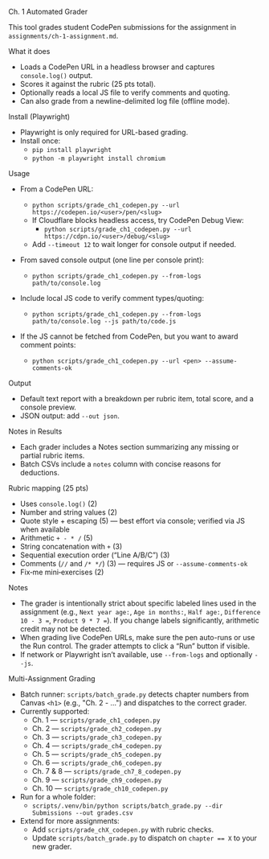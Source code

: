 Ch. 1 Automated Grader

This tool grades student CodePen submissions for the assignment in `assignments/ch-1-assignment.md`.

What it does
- Loads a CodePen URL in a headless browser and captures `console.log()` output.
- Scores it against the rubric (25 pts total).
- Optionally reads a local JS file to verify comments and quoting.
- Can also grade from a newline-delimited log file (offline mode).

Install (Playwright)
- Playwright is only required for URL-based grading.
- Install once:
  - `pip install playwright`
  - `python -m playwright install chromium`

Usage
- From a CodePen URL:
  - `python scripts/grade_ch1_codepen.py --url https://codepen.io/<user>/pen/<slug>`
  - If Cloudflare blocks headless access, try CodePen Debug View:
    - `python scripts/grade_ch1_codepen.py --url https://cdpn.io/<user>/debug/<slug>`
  - Add `--timeout 12` to wait longer for console output if needed.

- From saved console output (one line per console print):
  - `python scripts/grade_ch1_codepen.py --from-logs path/to/console.log`

- Include local JS code to verify comment types/quoting:
  - `python scripts/grade_ch1_codepen.py --from-logs path/to/console.log --js path/to/code.js`

- If the JS cannot be fetched from CodePen, but you want to award comment points:
  - `python scripts/grade_ch1_codepen.py --url <pen> --assume-comments-ok`

Output
- Default text report with a breakdown per rubric item, total score, and a console preview.
- JSON output: add `--out json`.

Notes in Results
- Each grader includes a Notes section summarizing any missing or partial rubric items.
- Batch CSVs include a `notes` column with concise reasons for deductions.

Rubric mapping (25 pts)
- Uses `console.log()` (2)
- Number and string values (2)
- Quote style + escaping (5) — best effort via console; verified via JS when available
- Arithmetic `+ - * /` (5)
- String concatenation with `+` (3)
- Sequential execution order (“Line A/B/C”) (3)
- Comments (`//` and `/* */`) (3) — requires JS or `--assume-comments-ok`
- Fix‑me mini‑exercises (2)

Notes
- The grader is intentionally strict about specific labeled lines used in the assignment (e.g.,
  `Next year age:`, `Age in months:`, `Half age:`, `Difference 10 - 3 =`, `Product 9 * 7 =`).
  If you change labels significantly, arithmetic credit may not be detected.
- When grading live CodePen URLs, make sure the pen auto-runs or use the Run control. The grader
  attempts to click a “Run” button if visible.
- If network or Playwright isn’t available, use `--from-logs` and optionally `--js`.

Multi-Assignment Grading
- Batch runner: `scripts/batch_grade.py` detects chapter numbers from Canvas `<h1>` (e.g., "Ch. 2 - …") and dispatches to the correct grader.
- Currently supported:
  - Ch. 1 — `scripts/grade_ch1_codepen.py`
  - Ch. 2 — `scripts/grade_ch2_codepen.py`
  - Ch. 3 — `scripts/grade_ch3_codepen.py`
  - Ch. 4 — `scripts/grade_ch4_codepen.py`
  - Ch. 5 — `scripts/grade_ch5_codepen.py`
  - Ch. 6 — `scripts/grade_ch6_codepen.py`
  - Ch. 7 & 8 — `scripts/grade_ch7_8_codepen.py`
  - Ch. 9 — `scripts/grade_ch9_codepen.py`
  - Ch. 10 — `scripts/grade_ch10_codepen.py`
- Run for a whole folder:
  - `scripts/.venv/bin/python scripts/batch_grade.py --dir Submissions --out grades.csv`
- Extend for more assignments:
  - Add `scripts/grade_chX_codepen.py` with rubric checks.
  - Update `scripts/batch_grade.py` to dispatch on `chapter == X` to your new grader.
